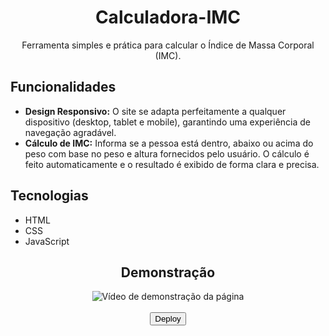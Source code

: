 <div align="center">
  <h1>Calculadora-IMC</h1>
  <p>Ferramenta simples e prática para calcular o Índice de Massa Corporal (IMC).
  </p>
</div>

## Funcionalidades
- **Design Responsivo:** O site se adapta perfeitamente a qualquer dispositivo (desktop, tablet e mobile), garantindo uma experiência de navegação agradável.
- **Cálculo de IMC:** Informa se a pessoa está dentro, abaixo ou acima do peso com base no peso e altura fornecidos pelo usuário. O cálculo é feito automaticamente e o resultado é exibido de forma clara e precisa.

## Tecnologias
- HTML  
- CSS  
- JavaScript

<div align="center">
  <h2>Demonstração</h2>
  <img src="https://github.com/user-attachments/assets/9f824620-791a-4d29-a6b6-7b8b0eafeb7f" alt="Vídeo de demonstração da página">
</div>

<div align="center">
  <a href="https://wangeloow.github.io/calculadora-IMC/"><br>
    <button>Deploy</button>
  </a>
</div>
